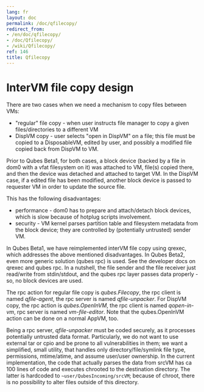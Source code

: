 ```yaml
---
lang: fr
layout: doc
permalink: /doc/qfilecopy/
redirect_from:
- /en/doc/qfilecopy/
- /doc/Qfilecopy/
- /wiki/Qfilecopy/
ref: 146
title: Qfilecopy
---
```


InterVM file copy design
========================

There are two cases when we need a mechanism to copy files between VMs:

-   "regular" file copy - when user instructs file manager to copy a given files/directories to a different VM
-   DispVM copy - user selects "open in DispVM" on a file; this file must be copied to a DisposableVM, edited by user, and possibly a modified file copied back from DispVM to VM.

Prior to Qubes Beta1, for both cases, a block device (backed by a file in dom0 with a vfat filesystem on it) was attached to VM, file(s) copied there, and then the device was detached and attached to target VM. In the DispVM case, if a edited file has been modified, another block device is passed to requester VM in order to update the source file.

This has the following disadvantages:

-   performance - dom0 has to prepare and attach/detach block devices, which is slow because of hotplug scripts involvement.
-   security - VM kernel parses partition table and filesystem metadata from the block device; they are controlled by (potentially untrusted) sender VM.

In Qubes Beta1, we have reimplemented interVM file copy using qrexec, which addresses the above mentioned disadvantages. In Qubes Beta2, even more generic solution (qubes rpc) is used. See the developer docs on qrexec and qubes rpc. In a nutshell, the file sender and the file receiver just read/write from stdin/stdout, and the qubes rpc layer passes data properly - so, no block devices are used.

The rpc action for regular file copy is *qubes.Filecopy*, the rpc client is named *qfile-agent*, the rpc server is named *qfile-unpacker*. For DispVM copy, the rpc action is *qubes.OpenInVM*, the rpc client is named *qopen-in-vm*, rpc server is named *vm-file-editor*. Note that the qubes.OpenInVM action can be done on a normal AppVM, too.

Being a rpc server, *qfile-unpacker* must be coded securely, as it processes potentially untrusted data format. Particularly, we do not want to use external tar or cpio and be prone to all vulnerabilities in them; we want a simplified, small utility, that handles only directory/file/symlink file type, permissions, mtime/atime, and assume user/user ownership. In the current implementation, the code that actually parses the data from srcVM has ca 100 lines of code and executes chrooted to the destination directory. The latter is hardcoded to `~user/QubesIncoming/srcVM`; because of chroot, there is no possibility to alter files outside of this directory.
